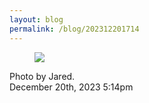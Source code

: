 ```yaml
---
layout: blog
permalink: /blog/202312201714
---
```


<div class="npf_row"><figure class="tmblr-full" data-orig-height="3024" data-orig-width="4032"><img src="https://64.media.tumblr.com/64a3c12ad1b83e9c40b07a109ab2bcb7/ff115e8d5f2b3827-18/s640x960/e48cf44d5467b77f498ee3ea3bbdefb3d29af58f.jpg" data-orig-height="3024" data-orig-width="4032" srcset="https://64.media.tumblr.com/64a3c12ad1b83e9c40b07a109ab2bcb7/ff115e8d5f2b3827-18/s75x75_c1/e73721874d711dd4e0b1fc04c0b6bf00d08f454a.jpg 75w, https://64.media.tumblr.com/64a3c12ad1b83e9c40b07a109ab2bcb7/ff115e8d5f2b3827-18/s100x200/386b7b311c3212449406b749700a372ed4a0c78e.jpg 100w, https://64.media.tumblr.com/64a3c12ad1b83e9c40b07a109ab2bcb7/ff115e8d5f2b3827-18/s250x400/7827ae1415638e60a292b2a340ca80d64fd0f5d2.jpg 250w, https://64.media.tumblr.com/64a3c12ad1b83e9c40b07a109ab2bcb7/ff115e8d5f2b3827-18/s400x600/7a15a8c48db90299ed060b6f41fbfbb0ec2f1db6.jpg 400w, https://64.media.tumblr.com/64a3c12ad1b83e9c40b07a109ab2bcb7/ff115e8d5f2b3827-18/s500x750/07078f20f64e66ac69e6453be1418c8a5f13b87c.jpg 500w, https://64.media.tumblr.com/64a3c12ad1b83e9c40b07a109ab2bcb7/ff115e8d5f2b3827-18/s540x810/20a828a946c5eb8a399ad98699235eb4825eb820.jpg 540w, https://64.media.tumblr.com/64a3c12ad1b83e9c40b07a109ab2bcb7/ff115e8d5f2b3827-18/s640x960/e48cf44d5467b77f498ee3ea3bbdefb3d29af58f.jpg 640w, https://64.media.tumblr.com/64a3c12ad1b83e9c40b07a109ab2bcb7/ff115e8d5f2b3827-18/s1280x1920/f9d8bc18007d1ef771de77c26deeb926dc4c5aa3.jpg 1280w, https://64.media.tumblr.com/64a3c12ad1b83e9c40b07a109ab2bcb7/ff115e8d5f2b3827-18/s2048x3072/8e3ffa6f1f8397afddf1fbe3a374a63aa5bcc449.jpg 2048w" sizes="(max-width: 1280px) 100vw, 1280px"/></figure></div>Photo by Jared.



<div id="footer">
<span id="timestamp"> December 20th, 2023 5:14pm </span>
</div>

